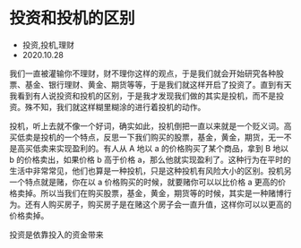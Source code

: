 # 投资和投机的区别
- 投资,投机,理财
- 2020.10.28

我们一直被灌输你不理财，财不理你这样的观点，于是我们就会开始研究各种股票、基金、银行理财、黄金、期货等等，于是我们就这样开启了投资了。直到有天我看到有人说投资和投机的区别，于是我才发现我们做的其实是投机，而不是投资。殊不知，我们就这样糊里糊涂的进行着投机的动作。

投机，听上去就不像一个好词，确实如此，投机倒把一直以来就是一个贬义词。高买低卖是投机的一个特点，反思一下我们购买的股票，基金，黄金，期货，无一不是高买低卖来实现盈利的。有人从 A 地以 a 的价格购买了某个商品，拿到 B 地以 b 的价格卖出，如果价格 b 高于价格 a，那么他就实现盈利了。这种行为在平时的生活中非常常见，他们也算是一种投机，只是这种投机有风险大小的区别。投机另一个特点就是赌，你在以 a 价格购买的时候，就要赌你可以以比价格 a 更高的价格卖掉。所以当我们在购买股票，基金，黄金，期货等的时候，其实是一种赌博行为。还有人购买房子，购买房子是在赌这个房子会一直升值，这样你可以以更高的价格卖掉。

投资是依靠投入的资金带来
